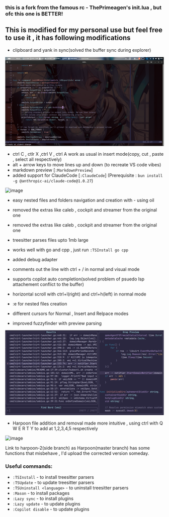 ### this is a fork from the famous rc - ThePrimeagen's init.lua , but ofc this one is BETTER!

## This is modified for my personal use but feel free to use it , it has following modifications
- clipboard and yank in sync(solved the buffer sync during explorer)

![alt text](<Screenshot from 2025-02-11 05-21-16.png>)

- ctrl C , ctlr X ,ctrl V , ctrl A work as usual in insert mode(copy, cut , paste , select all respectively)
- alt + arrow keys to move lines up and down (to recreate VS code vibes)
- markdown preview [`:MarkdownPreview`]
- added support for ClaudeCode [`:ClaudeCode`] (Prerequisite : `bun install -g @anthropic-ai/claude-code@1.0.27`)

![image](https://github.com/user-attachments/assets/882efa83-b759-47a4-a473-71d37759dd8d)


- easy nested files and folders navigation and creation with - using oil
- removed the extras like caleb , cockpit and streamer from the original one
- removed the extras like caleb , cockpit and streamer from the original one
- treesitter parses files upto 1mb large
- works well with go and cpp , just run
            ``````:TSInstall go cpp``````
- added debug adapter
- comments out the line with ctrl + / in normal and visual mode
- supports copilot auto completion(solved problem of psuedo lsp attachement conflict to the buffer)
- horizontal scroll with ctrl+l(right) and ctrl+h(left) in normal mode
- :e for nested files creation
- different cursors for Normal , Insert and Relpace modes


- improved fuzzyfinder with preview parsing

![alt text](<Screenshot from 2025-02-09 02-00-48.png>)




- Harpoon file addition and removal made more intuitive , using ctrl with Q W E R T Y to add at 1,2,3,4,5 respectively

![image](https://github.com/user-attachments/assets/c0069969-7fda-4c87-a307-0499771e7ce2)




Link to harpoon-2(side branch) as Harpoon(master branch) has some functions that misbehave , I'd upload the corrected version someday.

### Useful commands:
- `:TSInstall` <language> - to install treesitter parsers
- `:TSUpdate` - to update treesitter parsers
- `:TSUninstall <language>` - to uninstall treesitter parsers
- `:Mason` - to install packages
- `:Lazy sync` - to install plugins
- `:Lazy update` - to update plugins
- `:Copilot disable` - to update plugins




